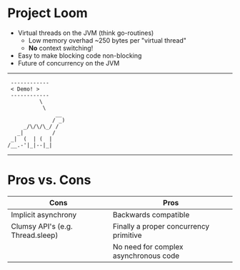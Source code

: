 # Project Loom

* Virtual threads on the JVM (think go-routines)
  * Low memory overhad ~250 bytes per "virtual thread"
  * **No** context switching!
* Easy to make blocking code non-blocking
* Future of concurrency on the JVM

---

```
 ------------
 < Demo! > 
 ------------
          \
           \
               __
              / _)
     _/\/\/\_/ /
   _|         /
 _|  (  | (  |
/__.-'|_|--|_|
```

---

# Pros vs. Cons

| Cons | Pros |
| ---- | ---  |
| Implicit asynchrony | Backwards compatible |
| Clumsy API's (e.g. Thread.sleep) | Finally a proper concurrency primitive |
|  | No need for complex asynchronous code |
